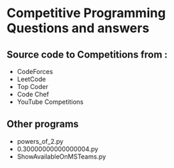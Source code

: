 # Competitive Programming Questions and answers

## Source code to Competitions from :
  * CodeForces
  * LeetCode
  * Top Coder
  * Code Chef
  * YouTube Competitions

## Other programs
  * powers_of_2.py
  * 0.30000000000000004.py
  * ShowAvailableOnMSTeams.py
